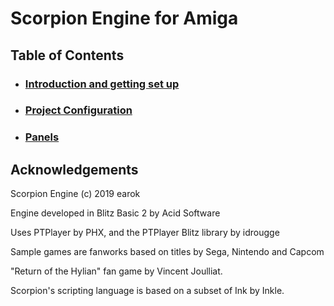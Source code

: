 # Scorpion Engine for Amiga

## Table of Contents

* ### [Introduction and getting set up](./Introduction/README.md)
* ### [Project Configuration](./ProjectConfiguration/README.md)
* ### [Panels](./Panels/README.md)

## Acknowledgements

Scorpion Engine (c) 2019 earok

Engine developed in Blitz Basic 2 by Acid Software

Uses PTPlayer by PHX, and the PTPlayer Blitz library by idrougge

Sample games are fanworks based on titles by Sega, Nintendo and Capcom

"Return of the Hylian" fan game by Vincent Joulliat.

Scorpion's scripting language is based on a subset of Ink by Inkle.
